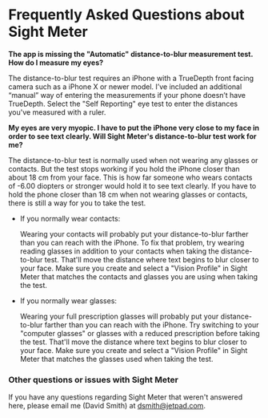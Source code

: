 # Frequently Asked Questions about Sight Meter

**The app is missing the "Automatic" distance-to-blur measurement test. How do I measure my eyes?**

The distance-to-blur test requires an iPhone with a TrueDepth front facing camera such as a iPhone X or newer model.  I’ve included an additional “manual” way of entering the measurements if your phone doesn’t have TrueDepth. Select the "Self Reporting" eye test to enter the distances you've measured with a ruler. 

**My eyes are very myopic. I have to put the iPhone very close to my face in order to see text clearly. Will Sight Meter's distance-to-blur test work for me?**

The distance-to-blur test is normally used when not wearing any glasses or contacts. But the test stops working if you hold the iPhone closer than about 18 cm from your face. This is how far someone who wears contacts of -6.00 diopters or stronger would hold it to see text clearly. If you have to hold the phone closer than 18 cm when not wearing glasses or contacts, there is still a way for you to take the test. 

  - If you normally wear contacts:
  
     Wearing your contacts will probably put your distance-to-blur farther than you can reach with the iPhone. To fix that problem, try wearing reading glasses in addition to your contacts when taking the distance-to-blur test. That'll move the distance where text begins to blur closer to your face. Make sure you create and select a "Vision Profile" in Sight Meter that matches the contacts and glasses you are using when taking the test.
  
  - If you normally wear glasses:
  
      Wearing your full prescription glasses will probably put your distance-to-blur farther than you can reach with the iPhone. Try switching to your "computer glasses" or glasses with a reduced prescription before taking the test. That'll move the distance where text begins to blur closer to your face. Make sure you create and select a "Vision Profile" in Sight Meter that matches the glasses used when taking the test.
  
### Other questions or issues with Sight Meter

If you have any questions regarding Sight Meter that weren't answered here, please email me (David Smith) at
[dsmith@jetpad.com](mailto:dsmith@jetpad.com).


